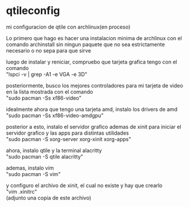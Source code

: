 # qtileconfig
mi configuracion de qtile con archlinux(en proceso)

Lo primero que hago es hacer una instalacion minima de archlinux con el comando archinstall sin ningun paquete que no sea estrictamente necesario o no sepa para que sirve                                             


luego de instalar y reniciar, compruebo que tarjeta grafica tengo con el comando                          
"lspci -v | grep -A1 -e VGA -e 3D"

posteriormente, busco los mejores controladores para mi tarjeta de video en la lista mostrada con el comando                      
"sudo pacman -Ss xf86-video"

idealmente ahora que tengo una tarjeta amd, instalo los drivers de amd                                                     
"sudo pacman -Ss xf86-video-amdgpu"

posterior a esto, instalo el servidor grafico ademas de xinit para iniciar el servidor grafico y las apps para distintas utilidades                                                                         
"sudo pacman -S xorg-server xorg-xinit xorg-apps"

ahora, instalo qtile y la terminal alacritty                                                                            
"sudo pacman -S qtile alacritty"

ademas, instalo vim                                                                                            
"sudo pacman -S vim"

y configuro el archivo de xinit, el cual no existe y hay que crearlo                                                                    
"vim .xinitrc"                                                                                      
(adjunto una copia de este archivo)
